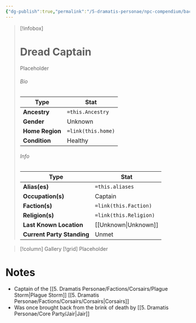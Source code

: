 ```yaml
---
{"dg-publish":true,"permalink":"/5-dramatis-personae/npc-compendium/background/dread-captain/","noteIcon":""}
---
```



> [!infobox]
> # Dread Captain
> Placeholder
> ###### Bio
> Type |  Stat |
> ---|---|
> **Ancestry** | `=this.Ancestry` |
> **Gender** | Unknown |
> **Home Region** | `=link(this.home)` |
> **Condition** | Healthy |
> ###### Info
> Type |  Stat |
> ---|---|
> **Alias(es)** | `=this.aliases` |
> **Occupation(s)** | Captain |
> **Faction(s)** | `=link(this.Faction)` |
> **Religion(s)** | `=link(this.Religion)` |
> **Last Known Location** | [[Unknown\|Unknown]] |
> **Current Party Standing** | Unmet |

> [!column] Gallery 
> [!grid] 
> Placeholder

# Notes

- Captain of the [[5. Dramatis Personae/Factions/Corsairs/Plague Storm\|Plague Storm]] [[5. Dramatis Personae/Factions/Corsairs/Corsairs\|Corsairs]]
- Was once brought back from the brink of death by [[5. Dramatis Personae/Core Party/Jair\|Jair]]

